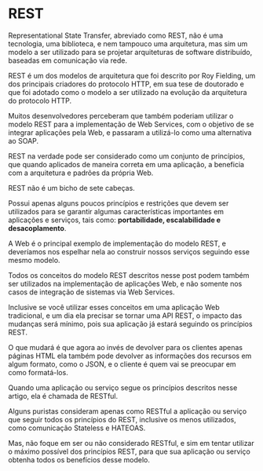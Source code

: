 # REST

Representational State Transfer, abreviado como REST, não é uma tecnologia, uma biblioteca, e nem tampouco uma arquitetura, mas sim um modelo a ser utilizado para se projetar arquiteturas de software distribuído, baseadas em comunicação via rede.

REST é um dos modelos de arquitetura que foi descrito por Roy Fielding, um dos principais criadores do protocolo HTTP, em sua tese de doutorado e que foi adotado como o modelo a ser utilizado na evolução da arquitetura do protocolo HTTP.

Muitos desenvolvedores perceberam que também poderiam utilizar o modelo REST para a implementação de Web Services, com o objetivo de se integrar aplicações pela Web, e passaram a utilizá-lo como uma alternativa ao SOAP.

REST na verdade pode ser considerado como um conjunto de princípios, que quando aplicados de maneira correta em uma aplicação, a beneficia com a arquitetura e padrões da própria Web.

REST não é um bicho de sete cabeças. 

Possui apenas alguns poucos princípios e restrições que devem ser utilizados para se garantir algumas características importantes em aplicações e serviços, tais como: **portabilidade, escalabilidade e desacoplamento**.

A Web é o principal exemplo de implementação do modelo REST, e deveríamos nos espelhar nela ao construir nossos serviços seguindo esse mesmo modelo.

Todos os conceitos do modelo REST descritos nesse post podem também ser utilizados na implementação de aplicações Web, e não somente nos casos de integração de sistemas via Web Services.

Inclusive se você utilizar esses conceitos em uma aplicação Web tradicional, e um dia ela precisar se tornar uma API REST, o impacto das mudanças será mínimo, pois sua aplicação já estará seguindo os princípios REST. 

O que mudará é que agora ao invés de devolver para os clientes apenas páginas HTML ela também pode devolver as informações dos recursos em algum formato, como o JSON, e o cliente é quem vai se preocupar em como formatá-los.

Quando uma aplicação ou serviço segue os princípios descritos nesse artigo, ela é chamada de RESTful. 

Alguns puristas consideram apenas como RESTful a aplicação ou serviço que seguir todos os princípios do REST, inclusive os menos utilizados, como comunicação Stateless e HATEOAS.

Mas, não foque em ser ou não considerado RESTful, e sim em tentar utilizar o máximo possível dos princípios REST, para que sua aplicação ou serviço obtenha todos os benefícios desse modelo.

